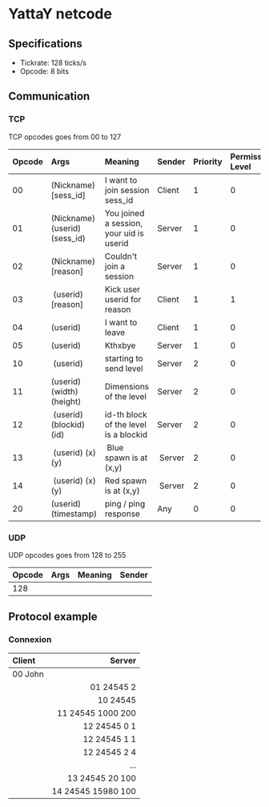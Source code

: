 # YattaY netcode

## Specifications

- Tickrate: 128 ticks/s
- Opcode: 8 bits


## Communication

### TCP

TCP opcodes goes from 00 to 127

| Opcode | Args                         | Meaning                                               | Sender | Priority | Permission Level |
|:-------|:-----------------------------|:------------------------------------------------------|:-------|:---------|:-----------------|
| 00     | (Nickname) [sess_id]         | I want to join session sess_id                        | Client | 1        | 0                |
| 01     | (Nickname) (userid) (sess_id)| You joined a session, your uid is userid              | Server | 1        | 0                |
| 02     | (Nickname) [reason]          | Couldn't join a session                               | Server | 1        | 0                |
| 03     | (userid) [reason]            | Kick user userid for reason                           | Client | 1        | 1                |
| 04     | (userid)                     | I want to leave                                       | Client | 1        | 0                |
| 05     | (userid)                     | Kthxbye                                               | Server | 1        | 0                |
| 10     | (userid)                     | starting to send level                                | Server | 2        | 0                |
| 11     | (userid) (width) (height)    | Dimensions of the level                               | Server | 2        | 0                |
| 12     | (userid) (blockid) (id)      | id-th block of the level is a blockid                 | Server | 2        | 0                |
| 13     | (userid) (x) (y)             | Blue spawn is at (x,y)                                | Server | 2        | 0                |
| 14     | (userid) (x) (y)             | Red spawn is at (x,y)                                 | Server | 2        | 0                |
| 20     | (userid) (timestamp)         | ping / ping response                                  | Any    | 0        | 0                |

### UDP

UDP opcodes goes from 128 to 255

| Opcode | Args               | Meaning | Sender |
|:-------|:-------------------|:--------|:-------|
| 128    | 


## Protocol example

### Connexion
| Client | Server              |
|:-------|--------------------:|
|00 John |					   |
|		 | 01 24545 2		   |
|		 | 10 24545			   |
|		 | 11 24545 1000 200   |
|		 | 12 24545 0 1        |
|		 | 12 24545 1 1        |
|		 | 12 24545 2 4        |
|		 | ... 			       |
|		 | 13 24545 20 100     |
|		 | 14 24545 15980 100  |
